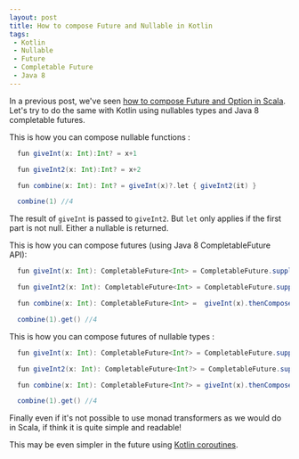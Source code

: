 ```yaml
---
layout: post
title: How to compose Future and Nullable in Kotlin
tags:
 - Kotlin
 - Nullable
 - Future
 - Completable Future
 - Java 8
---
```


In a previous post, we've seen [how to compose Future and Option in Scala](http://loicdescotte.github.io/posts/scala-compose-option-future/). Let's try to do the same with Kotlin using nullables types and Java 8 completable futures.

This is how you can compose nullable functions :

```scala
  fun giveInt(x: Int):Int? = x+1

  fun giveInt2(x: Int):Int? = x+2

  fun combine(x: Int): Int? = giveInt(x)?.let { giveInt2(it) }

  combine(1) //4
```
The result of `giveInt` is passed to `giveInt2`. But `let` only applies if the first part is not null. Either a nullable is returned.


This is how you can compose futures (using Java 8 CompletableFuture API):

```scala
  fun giveInt(x: Int): CompletableFuture<Int> = CompletableFuture.supplyAsync({ x + 1 })

  fun giveInt2(x: Int): CompletableFuture<Int> = CompletableFuture.supplyAsync({ x + 2 })

  fun combine(x: Int): CompletableFuture<Int> =  giveInt(x).thenCompose({ giveInt2(it) })

  combine(1).get() //4
```

This is how you can compose futures of nullable types :

```scala
  fun giveInt(x: Int): CompletableFuture<Int?> = CompletableFuture.supplyAsync({ x + 1 })

  fun giveInt2(x: Int): CompletableFuture<Int?> = CompletableFuture.supplyAsync({ x + 2 })

  fun combine(x: Int): CompletableFuture<Int?> = giveInt(x).thenCompose({ it?.let { giveInt2(it) } })

  combine(1).get() //4
```

Finally even if it's not possible to use monad transformers as we would do in Scala, if think it is quite simple and readable!

This may be even simpler in the future using [Kotlin coroutines](https://github.com/Kotlin/kotlin-coroutines).

